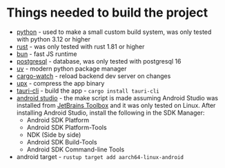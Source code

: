 # Things needed to build the project

- [python](https://www.python.org/downloads/) - used to make a small custom build system, was only tested with python 3.12 or higher
- [rust](https://www.rust-lang.org/tools/install) - was only tested with rust 1.81 or higher
- [bun](https://bun.sh/) - fast JS runtime
- [postgresql](https://www.postgresql.org/) - database, was only tested with postgresql 16
- [uv](https://github.com/astral-sh/uv) - modern python package manager  
- [cargo-watch](https://crates.io/crates/cargo-watch) - reload backend dev server on changes  
- [upx](https://upx.github.io/) - compress the app binary  
- [tauri-cli](https://v2.tauri.app/reference/cli/) - build the app - `cargo install tauri-cli`
- [android studio](https://developer.android.com/studio) - the make script is made assuming Android Studio was installed from [JetBrains Toolbox](https://www.jetbrains.com/toolbox-app/) and it was only tested on Linux. After installing Android Studio, install the following in the SDK Manager:
  - Android SDK Platform
  - Android SDK Platform-Tools
  - NDK (Side by side)
  - Android SDK Build-Tools
  - Android SDK Command-line Tools
- android target - `rustup target add aarch64-linux-android`
